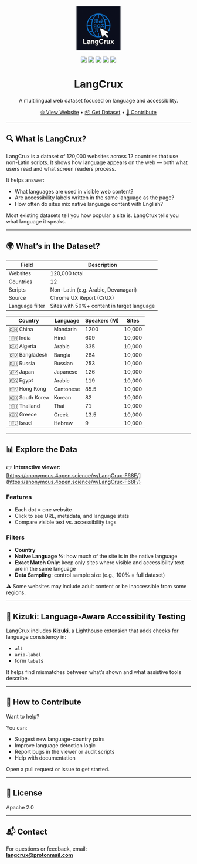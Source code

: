 <p align="center">
  <img src="logo.png" alt="LangCrux Logo" width="120" />
</p>

<p align="center">
  <img src="https://img.shields.io/github/contributors/kal-purush/LangCrux?color=green&label=contributors" />
  <img src="https://img.shields.io/github/forks/kal-purush/LangCrux?label=forks" />
  <img src="https://img.shields.io/github/stars/kal-purush/LangCrux?label=stars" />
  <img src="https://img.shields.io/github/issues/kal-purush/LangCrux?label=issues" />
  <img src="https://img.shields.io/github/license/kal-purush/LangCrux?label=license" />
</p>

<h1 align="center">LangCrux</h1>

<p align="center">
  A multilingual web dataset focused on language and accessibility.
</p>

<p align="center">
  <a href="https://anonymous.4open.science/w/LangCrux-F68F/">🌐 View Website</a> • 
  <a href="https://anonymous.4open.science/r/LangCrux-F68F/">📦 Get Dataset</a> • 
  <a href="#-how-to-contribute">🤝 Contribute</a>
</p>

---

## 🔍 What is LangCrux?

LangCrux is a dataset of 120,000 websites across 12 countries that use non-Latin scripts. It shows how language appears on the web — both what users read and what screen readers process.

It helps answer:
- What languages are used in visible web content?
- Are accessibility labels written in the same language as the page?
- How often do sites mix native language content with English?

Most existing datasets tell you how popular a site is. LangCrux tells you what language it speaks.

---

## 🌍 What’s in the Dataset?

| Field            | Description                          |
|------------------|--------------------------------------|
| Websites         | 120,000 total                        |
| Countries        | 12                                   |
| Scripts          | Non-Latin (e.g. Arabic, Devanagari)  |
| Source           | Chrome UX Report (CrUX)              |
| Language filter  | Sites with 50%+ content in target language |

| Country      | Language  | Speakers (M) | Sites |
|--------------|-----------|--------------|-------|
| 🇨🇳 China        | Mandarin  | 1200         | 10,000 |
| 🇮🇳 India        | Hindi     | 609          | 10,000 |
| 🇩🇿 Algeria      | Arabic    | 335          | 10,000 |
| 🇧🇩 Bangladesh   | Bangla    | 284          | 10,000 |
| 🇷🇺 Russia       | Russian   | 253          | 10,000 |
| 🇯🇵 Japan        | Japanese  | 126          | 10,000 |
| 🇪🇬 Egypt        | Arabic    | 119          | 10,000 |
| 🇭🇰 Hong Kong    | Cantonese | 85.5         | 10,000 |
| 🇰🇷 South Korea  | Korean    | 82           | 10,000 |
| 🇹🇭 Thailand     | Thai      | 71           | 10,000 |
| 🇬🇷 Greece       | Greek     | 13.5         | 10,000 |
| 🇮🇱 Israel       | Hebrew    | 9            | 10,000 |

---

## 📊 Explore the Data

👉 **Interactive viewer:**  
[https://anonymous.4open.science/w/LangCrux-F68F/](https://anonymous.4open.science/w/LangCrux-F68F/)

### Features

- Each dot = one website  
- Click to see URL, metadata, and language stats  
- Compare visible text vs. accessibility tags  

### Filters

- **Country**  
- **Native Language %**: how much of the site is in the native language  
- **Exact Match Only**: keep only sites where visible and accessibility text are in the same language  
- **Data Sampling**: control sample size (e.g., 100% = full dataset)

⚠ Some websites may include adult content or be inaccessible from some regions.

---

## 🧪 Kizuki: Language-Aware Accessibility Testing

LangCrux includes **Kizuki**, a Lighthouse extension that adds checks for language consistency in:

- `alt`
- `aria-label`
- form `label`s

It helps find mismatches between what’s shown and what assistive tools describe.

---

## 🤝 How to Contribute

Want to help?

You can:
- Suggest new language-country pairs
- Improve language detection logic
- Report bugs in the viewer or audit scripts
- Help with documentation

Open a pull request or issue to get started.

---

## 📄 License

Apache 2.0

---

## 📬 Contact

For questions or feedback, email:  
**langcrux@protonmail.com**
